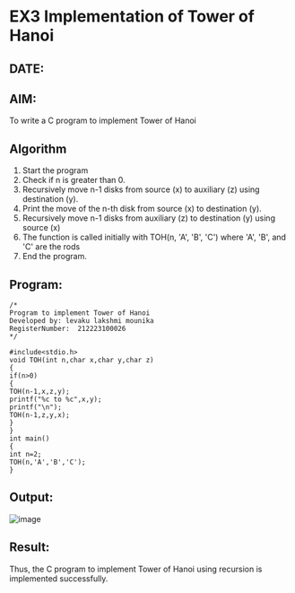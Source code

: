 # EX3 Implementation of Tower of Hanoi
## DATE:
## AIM:
To write a C program to implement Tower of Hanoi

## Algorithm
1. Start the program
2. Check if n is greater than 0.
3. Recursively move n-1 disks from source (x) to auxiliary (z) using destination (y).
4. Print the move of the n-th disk from source (x) to destination (y).
5.  Recursively move n-1 disks from auxiliary (z) to destination (y) using source (x)
6.   The function is called initially with TOH(n, 'A', 'B', 'C') where 'A', 'B', and 'C' are the rods
7.   End the program.

## Program:
```
/*
Program to implement Tower of Hanoi
Developed by: levaku lakshmi mounika
RegisterNumber:  212223100026
*/

#include<stdio.h> 
void TOH(int n,char x,char y,char z) 
{ 
if(n>0) 
{ 
TOH(n-1,x,z,y); 
printf("%c to %c",x,y); 
printf("\n"); 
TOH(n-1,z,y,x); 
} 
} 
int main() 
{ 
int n=2; 
TOH(n,'A','B','C'); 
}

```

## Output:

![image](https://github.com/user-attachments/assets/bd342b8d-2fb3-4620-98fa-68ab404ab030)


## Result:
Thus, the C program to implement Tower of Hanoi using recursion is implemented successfully.
